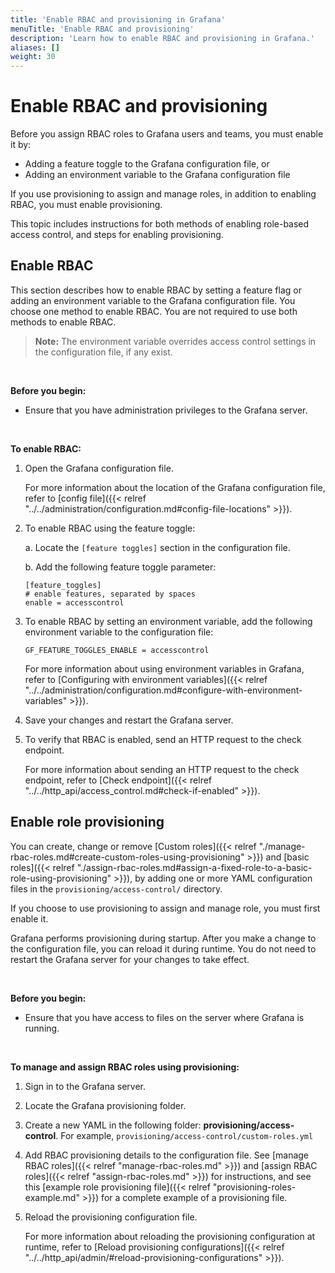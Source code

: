 ```yaml
---
title: 'Enable RBAC and provisioning in Grafana'
menuTitle: 'Enable RBAC and provisioning'
description: 'Learn how to enable RBAC and provisioning in Grafana.'
aliases: []
weight: 30
---
```


# Enable RBAC and provisioning

Before you assign RBAC roles to Grafana users and teams, you must enable it by:

- Adding a feature toggle to the Grafana configuration file, or
- Adding an environment variable to the Grafana configuration file

If you use provisioning to assign and manage roles, in addition to enabling RBAC, you must enable provisioning.

This topic includes instructions for both methods of enabling role-based access control, and steps for enabling provisioning.

## Enable RBAC

This section describes how to enable RBAC by setting a feature flag or adding an environment variable to the Grafana configuration file. You choose one method to enable RBAC. You are not required to use both methods to enable RBAC.

> **Note:** The environment variable overrides access control settings in the configuration file, if any exist.

</br>

**Before you begin:**

- Ensure that you have administration privileges to the Grafana server.

</br>

**To enable RBAC:**

1. Open the Grafana configuration file.

   For more information about the location of the Grafana configuration file, refer to [config file]({{< relref "../../administration/configuration.md#config-file-locations" >}}).

1. To enable RBAC using the feature toggle:

   a. Locate the `[feature toggles]` section in the configuration file.

   b. Add the following feature toggle parameter:

   ```
   [feature_toggles]
   # enable features, separated by spaces
   enable = accesscontrol
   ```

1. To enable RBAC by setting an environment variable, add the following environment variable to the configuration file:

   `GF_FEATURE_TOGGLES_ENABLE = accesscontrol`

   For more information about using environment variables in Grafana, refer to [Configuring with environment variables]({{< relref "../../administration/configuration.md#configure-with-environment-variables" >}}).

1. Save your changes and restart the Grafana server.

1. To verify that RBAC is enabled, send an HTTP request to the check endpoint.

   For more information about sending an HTTP request to the check endpoint, refer to [Check endpoint]({{< relref "../../http_api/access_control.md#check-if-enabled" >}}).

## Enable role provisioning

You can create, change or remove [Custom roles]({{< relref "./manage-rbac-roles.md#create-custom-roles-using-provisioning" >}}) and [basic roles]({{< relref "./assign-rbac-roles.md#assign-a-fixed-role-to-a-basic-role-using-provisioning" >}}), by adding one or more YAML configuration files in the `provisioning/access-control/` directory.

If you choose to use provisioning to assign and manage role, you must first enable it.

Grafana performs provisioning during startup. After you make a change to the configuration file, you can reload it during runtime. You do not need to restart the Grafana server for your changes to take effect.

</br>

**Before you begin:**

- Ensure that you have access to files on the server where Grafana is running.

</br>

**To manage and assign RBAC roles using provisioning:**

1. Sign in to the Grafana server.

2. Locate the Grafana provisioning folder.

3. Create a new YAML in the following folder: **provisioning/access-control**. For example, `provisioning/access-control/custom-roles.yml`

4. Add RBAC provisioning details to the configuration file. See [manage RBAC roles]({{< relref "manage-rbac-roles.md" >}}) and [assign RBAC roles]({{< relref "assign-rbac-roles.md" >}}) for instructions, and see this [example role provisioning file]({{< relref "provisioning-roles-example.md" >}}) for a complete example of a provisioning file.

5. Reload the provisioning configuration file.

   For more information about reloading the provisioning configuration at runtime, refer to [Reload provisioning configurations]({{< relref "../../http_api/admin/#reload-provisioning-configurations" >}}).
